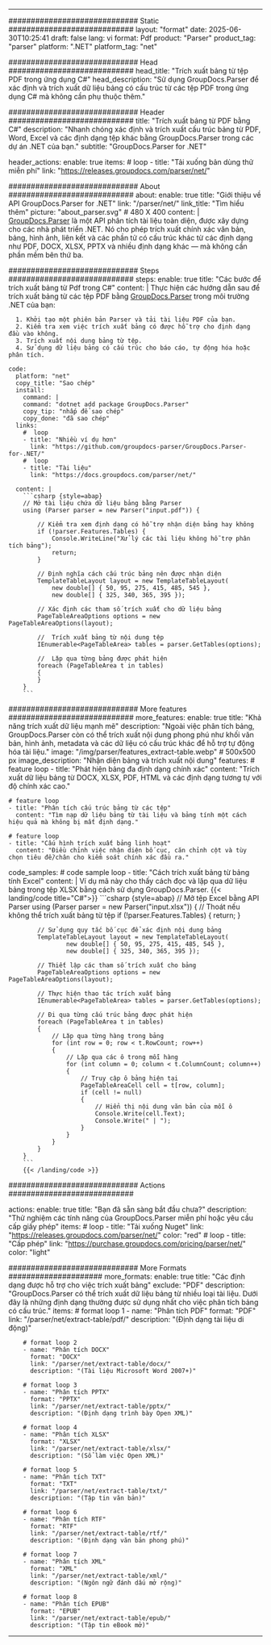 


---
############################# Static ############################
layout: "format"
date:  2025-06-30T10:25:41
draft: false
lang: vi
format: Pdf
product: "Parser"
product_tag: "parser"
platform: ".NET"
platform_tag: "net"

############################# Head ############################
head_title: "Trích xuất bảng từ tệp PDF trong ứng dụng C#"
head_description: "Sử dụng GroupDocs.Parser để xác định và trích xuất dữ liệu bảng có cấu trúc từ các tệp PDF trong ứng dụng C# mà không cần phụ thuộc thêm."

############################# Header ############################
title: "Trích xuất bảng từ PDF bằng C#" 
description: "Nhanh chóng xác định và trích xuất cấu trúc bảng từ PDF, Word, Excel và các định dạng tệp khác bằng GroupDocs.Parser trong các dự án .NET của bạn."
subtitle: "GroupDocs.Parser for .NET" 

header_actions:
  enable: true
  items:
    #  loop
    - title: "Tải xuống bản dùng thử miễn phí"
      link: "https://releases.groupdocs.com/parser/net/"
      
############################# About ############################
about:
    enable: true
    title: "Giới thiệu về API GroupDocs.Parser for .NET"
    link: "/parser/net/"
    link_title: "Tìm hiểu thêm"
    picture: "about_parser.svg" # 480 X 400
    content: |
       [GroupDocs.Parser](/parser/net/) là một API phân tích tài liệu toàn diện, được xây dựng cho các nhà phát triển .NET. Nó cho phép trích xuất chính xác văn bản, bảng, hình ảnh, liên kết và các phần tử có cấu trúc khác từ các định dạng như PDF, DOCX, XLSX, PPTX và nhiều định dạng khác — mà không cần phần mềm bên thứ ba.

############################# Steps ############################
steps:
    enable: true
    title: "Các bước để trích xuất bảng từ Pdf trong C#"
    content: |
      Thực hiện các hướng dẫn sau để trích xuất bảng từ các tệp PDF bằng [GroupDocs.Parser](/parser/net/) trong môi trường .NET của bạn:
      
      1. Khởi tạo một phiên bản Parser và tải tài liệu PDF của bạn.
      2. Kiểm tra xem việc trích xuất bảng có được hỗ trợ cho định dạng đầu vào không.
      3. Trích xuất nội dung bảng từ tệp.
      4. Sử dụng dữ liệu bảng có cấu trúc cho báo cáo, tự động hóa hoặc phân tích.
   
    code:
      platform: "net"
      copy_title: "Sao chép"
      install:
        command: |
        command: "dotnet add package GroupDocs.Parser"
        copy_tip: "nhấp để sao chép"
        copy_done: "đã sao chép"
      links:
        #  loop
        - title: "Nhiều ví dụ hơn"
          link: "https://github.com/groupdocs-parser/GroupDocs.Parser-for-.NET/"
        #  loop
        - title: "Tài liệu"
          link: "https://docs.groupdocs.com/parser/net/"
          
      content: |
        ```csharp {style=abap}
        // Mở tài liệu chứa dữ liệu bảng bằng Parser
        using (Parser parser = new Parser("input.pdf")) {

            // Kiểm tra xem định dạng có hỗ trợ nhận diện bảng hay không
            if (!parser.Features.Tables) {
                Console.WriteLine("Xử lý các tài liệu không hỗ trợ phân tích bảng");
                return;
            }

            // Định nghĩa cách cấu trúc bảng nên được nhận diện
            TemplateTableLayout layout = new TemplateTableLayout(
                new double[] { 50, 95, 275, 415, 485, 545 },
                new double[] { 325, 340, 365, 395 });

            // Xác định các tham số trích xuất cho dữ liệu bảng
            PageTableAreaOptions options = new PageTableAreaOptions(layout);

            //  Trích xuất bảng từ nội dung tệp
            IEnumerable<PageTableArea> tables = parser.GetTables(options);

            //  Lặp qua từng bảng được phát hiện
            foreach (PageTableArea t in tables)
            {
            }
        }
        ```  

############################# More features ############################
more_features:
  enable: true
  title: "Khả năng trích xuất dữ liệu mạnh mẽ"
  description: "Ngoài việc phân tích bảng, GroupDocs.Parser còn có thể trích xuất nội dung phong phú như khối văn bản, hình ảnh, metadata và các dữ liệu có cấu trúc khác để hỗ trợ tự động hóa tài liệu."
  image: "/img/parser/features_extract-table.webp" # 500x500 px
  image_description: "Nhận diện bảng và trích xuất nội dung"
  features:
    # feature loop
    - title: "Phát hiện bảng đa định dạng chính xác"
      content: "Trích xuất dữ liệu bảng từ DOCX, XLSX, PDF, HTML và các định dạng tương tự với độ chính xác cao."

    # feature loop
    - title: "Phân tích cấu trúc bảng từ các tệp"
      content: "Tìm nạp dữ liệu bảng từ tài liệu và bảng tính một cách hiệu quả mà không bị mất định dạng."

    # feature loop
    - title: "Cấu hình trích xuất bảng linh hoạt"
      content: "Điều chỉnh việc nhận diện bố cục, căn chỉnh cột và tùy chọn tiêu đề/chân cho kiểm soát chính xác đầu ra."
      
  code_samples:
    # code sample loop
    - title: "Cách trích xuất bảng từ bảng tính Excel"
      content: |
        Ví dụ mã này cho thấy cách đọc và lặp qua dữ liệu bảng trong tệp XLSX bằng cách sử dụng GroupDocs.Parser.
        {{< landing/code title="C#">}}
        ```csharp {style=abap}
        //  Mở tệp Excel bằng API Parser
        using (Parser parser = new Parser("input.xlsx"))
        {
            // Thoát nếu không thể trích xuất bảng từ tệp
            if (!parser.Features.Tables)
            {
                return;
            }

            // Sử dụng quy tắc bố cục để xác định nội dung bảng
            TemplateTableLayout layout = new TemplateTableLayout(
                    new double[] { 50, 95, 275, 415, 485, 545 },
                    new double[] { 325, 340, 365, 395 });

            // Thiết lập các tham số trích xuất cho bảng
            PageTableAreaOptions options = new PageTableAreaOptions(layout);

            // Thực hiện thao tác trích xuất bảng
            IEnumerable<PageTableArea> tables = parser.GetTables(options);

            // Đi qua từng cấu trúc bảng được phát hiện
            foreach (PageTableArea t in tables)
            {
                // Lặp qua từng hàng trong bảng
                for (int row = 0; row < t.RowCount; row++)
                {
                    // Lặp qua các ô trong mỗi hàng
                    for (int column = 0; column < t.ColumnCount; column++)
                    {
                        // Truy cập ô bảng hiện tại
                        PageTableAreaCell cell = t[row, column];
                        if (cell != null)
                        {
                            // Hiển thị nội dung văn bản của mỗi ô
                            Console.Write(cell.Text);
                            Console.Write(" | ");
                        }
                    }
                }
            }
        }
        ```
        {{< /landing/code >}}


############################# Actions ############################

actions:
  enable: true
  title: "Bạn đã sẵn sàng bắt đầu chưa?"
  description: "Thử nghiệm các tính năng của GroupDocs.Parser miễn phí hoặc yêu cầu cấp giấy phép"
  items:
    #  loop
    - title: "Tải xuống Nuget"
      link: "https://releases.groupdocs.com/parser/net/"
      color: "red"
        #  loop
    - title: "Cấp phép"
      link: "https://purchase.groupdocs.com/pricing/parser/net/"
      color: "light"


############################# More Formats #####################
more_formats:
    enable: true
    title: "Các định dạng được hỗ trợ cho việc trích xuất bảng"
    exclude: "PDF"
    description: "GroupDocs.Parser có thể trích xuất dữ liệu bảng từ nhiều loại tài liệu. Dưới đây là những định dạng thường được sử dụng nhất cho việc phân tích bảng có cấu trúc."
    items: 
        # format loop 1
        - name: "Phân tích PDF"
          format: "PDF"
          link: "/parser/net/extract-table/pdf/"
          description: "(Định dạng tài liệu di động)"
          
        # format loop 2
        - name: "Phân tích DOCX"
          format: "DOCX"
          link: "/parser/net/extract-table/docx/"
          description: "(Tài liệu Microsoft Word 2007+)"
          
        # format loop 3
        - name: "Phân tích PPTX"
          format: "PPTX"
          link: "/parser/net/extract-table/pptx/"
          description: "(Định dạng trình bày Open XML)"
          
        # format loop 4
        - name: "Phân tích XLSX"
          format: "XLSX"
          link: "/parser/net/extract-table/xlsx/"
          description: "(Sổ làm việc Open XML)"
          
        # format loop 5
        - name: "Phân tích TXT"
          format: "TXT"
          link: "/parser/net/extract-table/txt/"
          description: "(Tập tin văn bản)"
          
        # format loop 6
        - name: "Phân tích RTF"
          format: "RTF"
          link: "/parser/net/extract-table/rtf/"
          description: "(Định dạng văn bản phong phú)"
          
        # format loop 7
        - name: "Phân tích XML"
          format: "XML"
          link: "/parser/net/extract-table/xml/"
          description: "(Ngôn ngữ đánh dấu mở rộng)"
          
        # format loop 8
        - name: "Phân tích EPUB"
          format: "EPUB"
          link: "/parser/net/extract-table/epub/"
          description: "(Tập tin eBook mở)"
         
          

---
